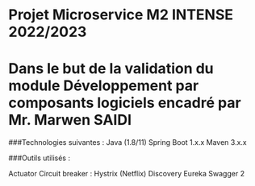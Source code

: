 # Projet Microservice M2 INTENSE 2022/2023
# Dans le but de la validation du module Développement par composants logiciels encadré par Mr. Marwen SAIDI
###Technologies suivantes :
Java (1.8/11)
Spring Boot 1.x.x
Maven 3.x.x

###Outils utilisés :

Actuator
Circuit breaker : Hystrix (Netflix)
Discovery Eureka
Swagger 2
